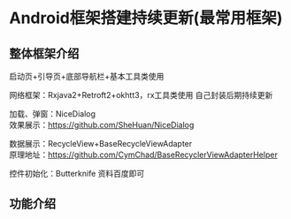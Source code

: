 Android框架搭建持续更新(最常用框架)
=

## 整体框架介绍

启动页+引导页+底部导航栏+基本工具类使用

网络框架：Rxjava2+Retroft2+okhtt3，rx工具类使用  自己封装后期持续更新

加载、弹窗：NiceDialog  
效果展示：https://github.com/SheHuan/NiceDialog

数据展示：RecycleView+BaseRecycleViewAdapter   
原理地址：https://github.com/CymChad/BaseRecyclerViewAdapterHelper

控件初始化：Butterknife
资料百度即可

## 功能介绍

